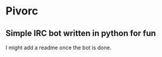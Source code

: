 # Pivorc
Simple IRC bot written in python for fun
-----------------------------------------
I might add a readme once the bot is done.
